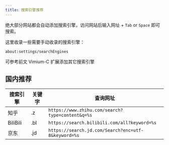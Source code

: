 ```yaml
---
title: 搜索引擎推荐
---
```


绝大部分网站都会自动添加搜索引擎，访问网站后输入网址 + `Tab` or `Space` 即可搜索。

这里收录一些需要手动收录的搜索引擎：

    about:settings/searchEngines
<!--
自带搜索引擎，关键字修改推荐：

<ul className="pills pills--block">
  <li className="pills__item">必应 .bi</li>
  <li className="pills__item">百度 .b</li>
  <li className="pills__item">搜狗 .s</li>
</ul>
-->

可参考前文 Vimium-C 扩展添加其它搜索引擎

## 国内推荐

<div className="autoselect-cell-of-table">

| 搜索引擎 | 关键字 | 查询网址                                            |
| -------- | ------ | --------------------------------------------------- |
| 知乎     | .z     | `https://www.zhihu.com/search?type=content&q=%s`    |
| BiliBili | .bl    | `https://search.bilibili.com/all?keyword=%s`        |
| 京东     | .jd    | `https://search.jd.com/Search?enc=utf-8&keyword=%s` |

</div>
